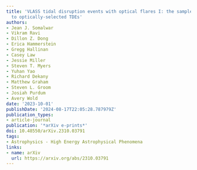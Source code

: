 ```yaml
---
title: 'VLASS tidal disruption events with optical flares I: the sample and a comparison
  to optically-selected TDEs'
authors:
- Jean J. Somalwar
- Vikram Ravi
- Dillon Z. Dong
- Erica Hammerstein
- Gregg Hallinan
- Casey Law
- Jessie Miller
- Steven T. Myers
- Yuhan Yao
- Richard Dekany
- Matthew Graham
- Steven L. Groom
- Josiah Purdum
- Avery Wold
date: '2023-10-01'
publishDate: '2024-08-17T22:05:28.787979Z'
publication_types:
- article-journal
publication: '*arXiv e-prints*'
doi: 10.48550/arXiv.2310.03791
tags:
- Astrophysics - High Energy Astrophysical Phenomena
links:
- name: arXiv
  url: https://arxiv.org/abs/2310.03791
---
```

